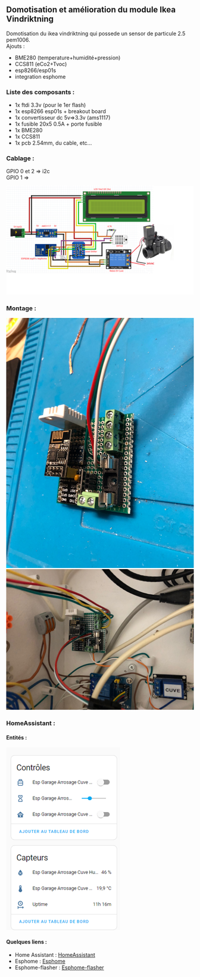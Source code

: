 ## Domotisation et amélioration du module Ikea Vindriktning

Domotisation du ikea vindriktning qui possede un sensor de particule 2.5 pem1006.  
Ajouts :
 - BME280 (temperature+humidité+pression)
 - CCS811 (eCo2+Tvoc)
 - esp8266/esp01s
 - integration esphome

### Liste des composants :

- 1x ftdi 3.3v (pour le 1er flash)
- 1x esp8266 esp01s + breakout board
- 1x convertisseur dc 5v=>3.3v (ams1117)
- 1x fusible 20x5 0.5A + porte fusible
- 1x BME280
- 1x CCS811
- 1x pcb 2.54mm, du cable, etc...

### Cablage :

GPIO 0 et 2 => i2c  
GPIO 1 => 

![links](https://github.com/NicoDupont/esp_remplissage_cuve/blob/main/img/shema.png?raw=true)

### Montage :

![pcb](https://github.com/NicoDupont/esp_remplissage_cuve/blob/main/img/pcbok.jpg?raw=true)
![integration](https://github.com/NicoDupont/esp_remplissage_cuve/blob/main/img/boxpcb.jpg?raw=true)


### HomeAssistant :

#### Entités :

![links](https://github.com/NicoDupont/esp_remplissage_cuve/blob/main/img/entite.png?raw=true)

#### Quelques liens :
- Home Assistant : [HomeAssistant](https://www.home-assistant.io/) 
- Esphome : [Esphome](https://esphome.io/index.html) 
- Esphome-flasher : [Esphome-flasher](https://github.com/esphome/esphome-flasher/releases)
    






